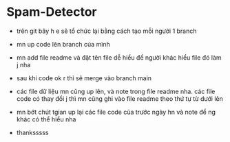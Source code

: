 # Spam-Detector
- trên git bây h e sẽ tổ chức lại bằng cách tạo mỗi người 1 branch

- mn up code lên branch của mình

- mn add file readme và đặt tên file dễ hiểu để người khác hiểu file đó làm j nha

- sau khi code ok r thì sẽ merge vào branch main

- các file dữ liệu mn cũng up lên, và note trong file readme nha. các file code có thay đổi j thì mn cũng ghi vào file readme theo thứ tự từ dưới lên

- mn bớt chút tgian up lại các file code của trước ngày hn và note để ng khác có thể hiểu nha

- thanksssss
